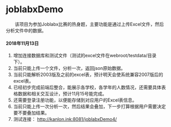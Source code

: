 # joblabxDemo
&emsp;&emsp;该项目为参加Joblabx比赛的热身题，主要功能是通过上传Excel文件，然后分析文件中的数据。



#### 2018年11月13日
1. 增加连接数据库和测试文件（测试的excel文件在webroot/testdata/目录下）。
2. 当前只能上传一个文件，分析一次，返回json原始数据。
3. 当前只能解析2003版及之前的excel表，预计明天会使系统兼容2007版后的excel表。
4. 已经初步完成前端后整合，能展示各学校，各学年的人数情况，还需要具体表格数据和相关交互设计，预计11月15号能完成。
5. 还需要登录注册功能，以便能存储到对应用户的Excel表信息。
6. 当前只能上传一次分析一次，然后结果会叠加，下一步打算根据用户需要决定要不要叠加结果。
7. 测试连接：
<a href="http://kanlon.ink:8081/joblabxDemo4/">http://kanlon.ink:8081/joblabxDemo4/</a>
